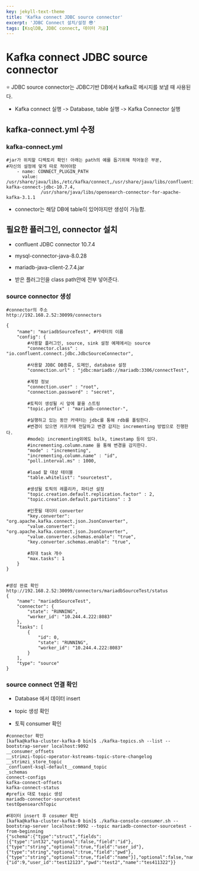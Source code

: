 ```yaml
---
key: jekyll-text-theme
title: 'Kafka connect JDBC source connector'
excerpt: 'JDBC Connect 설치/설정 😎'
tags: [KsqlDB, JDBC connect, 데이터 가공]
---
```


# Kafka connect JDBC source connector

:star: JDBC source connector는 JDBC기반 DB에서 kafka로 메시지를 보낼 때 사용된다.

* Kafka connect 실행 -> Database, table 실행 -> Kafka Connector 실행


## kafka-connect.yml 수정

### kafka-connect.yml

```
#jar가 위치할 디렉토리 확인! 아래는 path의 예를 돕기위해 적어놓은 부분, 
#자신의 설정에 맞게 따로 적어야함
    - name: CONNECT_PLUGIN_PATH
      value: /usr/share/java/libs,/etc/kafka/connect,/usr/share/java/libs/confluentinc-kafka-connect-jdbc-10.7.4, 
             /usr/share/java/libs/opensearch-connector-for-apache-kafka-3.1.1
```

* connector는 해당 DB에 table이 있어야지만 생성이 가능함.

## 필요한 플러그인, connector 설치

* confluent JDBC connector 10.7.4  

* mysql-connector-java-8.0.28  

* mariadb-java-client-2.7.4.jar   

* 받은 플러그인을 class path안에 전부 넣어준다.

### source connector 생성 

```
#connector의 주소
http://192.168.2.52:30099/connectors

{
    "name": "mariadbSourceTest", #커넥터의 이름
    "config": {
        #사용할 플러그인, source, sink 설정 예제에서는 source
        "connector.class" : "io.confluent.connect.jdbc.JdbcSourceConnector", 
        
        #사용할 JDBC DB종류, 도메인, database 설정
        "connection.url" : "jdbc:mariadb://mariadb:3306/connectTest",
        
        #계정 정보
        "connection.user" : "root",
        "connection.password" : "secret",
        
        #토픽이 생성될 시 앞에 붙을 스트링 
        "topic.prefix" : "mariadb-connector-",
        
        #실행하고 있는 동안 커넥터는 jdbc를 통해 rdb를 폴링한다. 
        #변경이 있으면 카프카에 전달하고 변경 감지는 incrementing 방법으로 진행한다. 
        #mode는 incrementing외에도 bulk, timestamp 등이 있다. 
        #incrementing.column.name 을 통해 변경을 감지한다.
        "mode" : "incrementing",
        "incrementing.column.name" : "id",
        "poll.interval.ms" : 1000,
        
        #load 할 대상 테이블
        "table.whitelist": "sourcetest",
        
        #생성될 토픽의 레플리카, 파티션 설정
        "topic.creation.default.replication.factor" : 2,
        "topic.creation.default.partitions" : 3
        
        #인풋될 데이터 converter
        "key.converter": "org.apache.kafka.connect.json.JsonConverter",
        "value.converter": "org.apache.kafka.connect.json.JsonConverter",
        "value.converter.schemas.enable": "true",
        "key.converter.schemas.enable": "true",
        
        #최대 task 개수
        "max.tasks": 1
    }
}


#생성 완료 확인
http://192.168.2.52:30099/connectors/mariadbSourceTest/status
{
    "name": "mariadbSourceTest",
    "connector": {
        "state": "RUNNING",
        "worker_id": "10.244.4.222:8083"
    },
    "tasks": [
        {
            "id": 0,
            "state": "RUNNING",
            "worker_id": "10.244.4.222:8083"
        }
    ],
    "type": "source"
}
```

### source connect 연결 확인

* Database 에서 데이터 insert

* topic 생성 확인

* 토픽 consumer 확인

```
#connector 확인
[kafka@kafka-cluster-kafka-0 bin]$ ./kafka-topics.sh --list --bootstrap-server localhost:9092
__consumer_offsets
__strimzi-topic-operator-kstreams-topic-store-changelog
__strimzi_store_topic
_confluent-ksql-default__command_topic
_schemas
connect-configs
kafka-connect-offsets
kafka-connect-status
#prefix 대로 topic 생성
mariadb-connector-sourcetest
testOpensearchTopic

#데이터 insert 후 cosumer 확인
[kafka@kafka-cluster-kafka-0 bin]$ ./kafka-console-consumer.sh --bootstrap-server localhost:9092 --topic mariadb-connector-sourcetest -from-beginning
{"schema":{"type":"struct","fields":[{"type":"int32","optional":false,"field":"id"},{"type":"string","optional":true,"field":"user_id"},{"type":"string","optional":true,"field":"pwd"},{"type":"string","optional":true,"field":"name"}],"optional":false,"name":"users"},"payload":{"id":9,"user_id":"test12123","pwd":"test2","name":"tes411322"}}
```